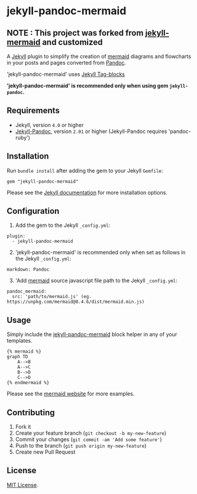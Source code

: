 jekyll-pandoc-mermaid
==================

## NOTE : This project was forked from [jekyll-mermaid](https://github.com/jasonbellamy/jekyll-mermaid) and customized 

A [Jekyll](http://jekyllrb.com/) plugin to simplify the creation of [mermaid](https://github.com/knsv/mermaid) diagrams and flowcharts in your posts and pages converted from [Pandoc](https://pandoc.org).

'jekyll-pandoc-mermaid' uses [Jekyll Tag-blocks](https://jekyllrb.com/docs/plugins/tags/#tag-blocks) 

__'jekyll-pandoc-mermaid' is recommended only when using gem `jekyll-pandoc`.__


## Requirements

* Jekyll, version `4.0` or higher
* [Jekyll-Pandoc](https://github.com/mfenner/jekyll-pandoc), version `2.01` or higher (Jekyll-Pandoc requires 'pandoc-ruby')


## Installation

Run `bundle install` after adding the gem to your Jekyll `Gemfile`:
```
gem "jekyll-pandoc-mermaid"
```

Please see the [Jekyll documentation](http://jekyllrb.com/docs/plugins/#installing-a-plugin) for more installation options.


## Configuration

1. Add the gem to the Jekyll `_config.yml`:
```
plugin:
  - jekyll-pandoc-mermaid
```

2. 'jekyll-pandoc-mermaid' is recommended only when set as follows in the Jekyll `_config.yml`:
```
markdown: Pandoc
```

3. 'Add [mermaid](https://github.com/knsv/mermaid) source javascript file path to the Jekyll `_config.yml`:
```
pandoc_mermaid:
  src: 'path/to/mermaid.js' (eg. https://unpkg.com/mermaid@8.4.6/dist/mermaid.min.js)
```


## Usage

Simply include the [jekyll-pandoc-mermaid](https://github.com/hoonti06/jekyll-pandoc-mermaid) block helper in any of your templates.

```liquid
{% mermaid %}
graph TD
    A-->B
    A-->C
    B-->D
    C-->D
{% endmermaid %}
```

Please see the [mermaid website](https://mermaid-js.github.io/mermaid/#/) for more examples.


## Contributing
1. Fork it
2. Create your feature branch (`git checkout -b my-new-feature`)
3. Commit your changes (`git commit -am 'Add some feature'`)
4. Push to the branch (`git push origin my-new-feature`)
5. Create new Pull Request


## License
[MIT License](LICENSE).
